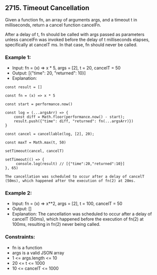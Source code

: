 ## 2715. Timeout Cancellation

Given a function fn, an array of arguments args, and a timeout t in milliseconds, return a cancel function cancelFn.

After a delay of t, fn should be called with args passed as parameters unless cancelFn was invoked before the delay of t milliseconds elapses, specifically at cancelT ms. In that case, fn should never be called.

### Example 1:
- Input: fn = (x) => x * 5, args = [2], t = 20, cancelT = 50
- Output: [{"time": 20, "returned": 10}]
- Explanation: 
```
const result = []

const fn = (x) => x * 5

const start = performance.now() 

const log = (...argsArr) => {
    const diff = Math.floor(performance.now() - start);
    result.push({"time": diff, "returned": fn(...argsArr)})
}
     
const cancel = cancellable(log, [2], 20);

const maxT = Math.max(t, 50)
          
setTimeout(cancel, cancelT)

setTimeout(() => {
     console.log(result) // [{"time":20,"returned":10}]
}, 65)

The cancellation was scheduled to occur after a delay of cancelT (50ms), which happened after the execution of fn(2) at 20ms.
```
### Example 2:

- Input: fn = (x) => x**2, args = [2], t = 100, cancelT = 50
- Output: []
- Explanation: The cancellation was scheduled to occur after a delay of cancelT (50ms), which happened before the execution of fn(2) at 100ms, resulting in fn(2) never being called.

### Constraints:

- fn is a function
- args is a valid JSON array
- 1 <= args.length <= 10
- 20 <= t <= 1000
- 10 <= cancelT <= 1000
